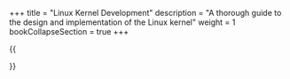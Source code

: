 +++
title = "Linux Kernel Development"
description = "A thorough guide to the design and implementation of the Linux kernel"
weight = 1
bookCollapseSection = true
+++

{{<section>}}
